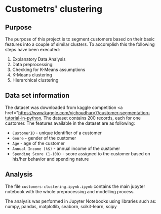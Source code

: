 # Custometrs' clustering

## Purpose

The purpose of this project is to segment customers based on their basic features into a couple of similar clusters.
To accomplish this the following steps have been executed:

1. Explanatory Data Analysis
2. Data preprocessing
3. Checking for K-Means assumptions
4. K-Means clustering
5. Hierarchical clustering

## Data set information

The dataset was downloaded from kaggle competition <a href="https://www.kaggle.com/vjchoudhary7/customer-segmentation-tutorial-in-python</a>.
The dataset contains 200 records, each for one customer. The features available in the dataset are as following:
  
- `CustomerID` - unique identifier of a customer
- `Genre` - gender of the customer
- `Age` - age of the customer
- `Annual Income (k$)` - annual income of the customer
- `Spending Score (1-100)` - score assigned to the customer based on his/her behavior and spending nature

## Analysis

The file `customers-clustering.ipynb.ipynb` contains the main jupyter notebook with the whole preprocessing and modelling process.

The analysis was performed in Jupyter Notebooks using libraries such as: numpy, pandas, matplotlib, seaborn, scikit-learn, scipy
